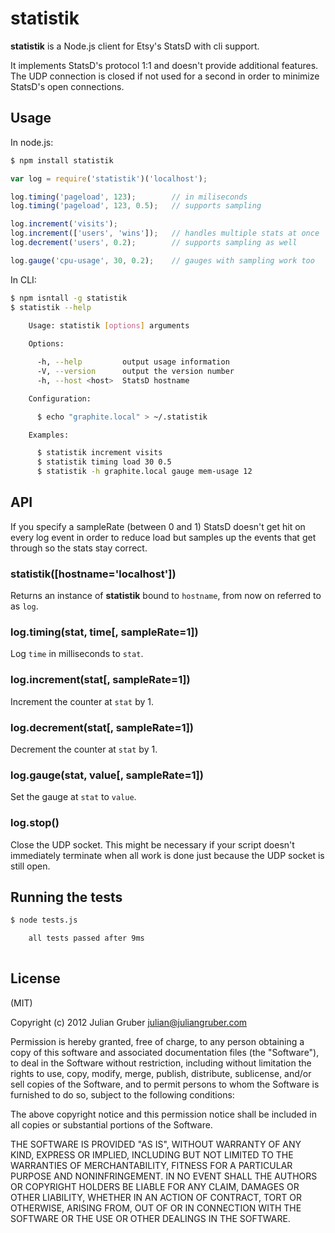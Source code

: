 statistik
=========

__statistik__ is a Node.js client for Etsy's StatsD with cli support.

It implements StatsD's protocol 1:1 and doesn't provide additional features.
The UDP connection is closed if not used for a second in order to minimize StatsD's open connections.

Usage
-----

In node.js:

```bash
$ npm install statistik
```

```javascript
var log = require('statistik')('localhost');

log.timing('pageload', 123);        // in miliseconds
log.timing('pageload', 123, 0.5);   // supports sampling

log.increment('visits');
log.increment(['users', 'wins']);   // handles multiple stats at once
log.decrement('users', 0.2);        // supports sampling as well

log.gauge('cpu-usage', 30, 0.2);    // gauges with sampling work too
```

In CLI:

```bash
$ npm isntall -g statistik
$ statistik --help
  
    Usage: statistik [options] arguments

    Options:

      -h, --help         output usage information
      -V, --version      output the version number
      -h, --host <host>  StatsD hostname

    Configuration:

      $ echo "graphite.local" > ~/.statistik

    Examples:

      $ statistik increment visits
      $ statistik timing load 30 0.5
      $ statistik -h graphite.local gauge mem-usage 12

```

API
---

If you specify a sampleRate (between 0 and 1) StatsD doesn't get hit on every
log event in order to reduce load but samples up the events that get through so the stats stay correct.

### statistik([hostname='localhost'])
Returns an instance of __statistik__ bound to `hostname`, from now on referred to as `log`.

### log.timing(stat, time[, sampleRate=1])
Log `time` in milliseconds to `stat`.

### log.increment(stat[, sampleRate=1])
Increment the counter at `stat` by 1.

### log.decrement(stat[, sampleRate=1])
Decrement the counter at `stat` by 1.

### log.gauge(stat, value[, sampleRate=1])
Set the gauge at `stat` to `value`.

### log.stop()
Close the UDP socket. This might be necessary if your script doesn't immediately terminate when all work is done just because the UDP socket is still open.

Running the tests
-----------------

```bash
$ node tests.js

    all tests passed after 9ms
    
```

License
-------
(MIT)

Copyright (c) 2012 Julian Gruber <julian@juliangruber.com>

Permission is hereby granted, free of charge, to any person obtaining a copy of this software and associated documentation files (the "Software"), to deal in the Software without restriction, including without limitation the rights to use, copy, modify, merge, publish, distribute, sublicense, and/or sell copies of the Software, and to permit persons to whom the Software is furnished to do so, subject to the following conditions:

The above copyright notice and this permission notice shall be included in all copies or substantial portions of the Software.

THE SOFTWARE IS PROVIDED "AS IS", WITHOUT WARRANTY OF ANY KIND, EXPRESS OR IMPLIED, INCLUDING BUT NOT LIMITED TO THE WARRANTIES OF MERCHANTABILITY, FITNESS FOR A PARTICULAR PURPOSE AND NONINFRINGEMENT. IN NO EVENT SHALL THE AUTHORS OR COPYRIGHT HOLDERS BE LIABLE FOR ANY CLAIM, DAMAGES OR OTHER LIABILITY, WHETHER IN AN ACTION OF CONTRACT, TORT OR OTHERWISE, ARISING FROM, OUT OF OR IN CONNECTION WITH THE SOFTWARE OR THE USE OR OTHER DEALINGS IN THE SOFTWARE.